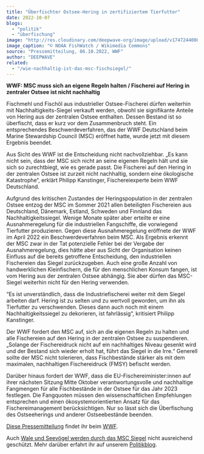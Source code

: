 ```yaml
---
title: "Überfischter Ostsee-Hering in zertifiziertem Tierfutter"
date: 2022-10-07
blogs: 
  - "politik"
  - "überfischung"
image: "http://res.cloudinary.com/deepwave-org/image/upload/v1747244008/deepwave.org/Catch_of_Atlantic_herring.jpg"
image_caption: "© NOAA FishWatch / Wikimedia Commons"
source: "Pressemitteilung, 06.10.2022, WWF"
author: "DEEPWAVE"
related: 
  - "/wie-nachhaltig-ist-das-msc-fischsiegel/"
---
```


**WWF: MSC muss sich an eigene Regeln halten / Fischerei auf Hering in zentraler Ostsee ist nicht nachhaltig**

Fischmehl und Fischöl aus industrieller Ostsee-Fischerei dürfen weiterhin mit Nachhaltigkeits-Siegel verkauft werden, obwohl sie signifikante Anteile von Hering aus der zentralen Ostsee enthalten. Dessen Bestand ist so überfischt, dass er kurz vor dem Zusammenbruch steht. Ein entsprechendes Beschwerdeverfahren, das der WWF Deutschland beim Marine Stewardship Council (MSC) eröffnet hatte, wurde jetzt mit diesem Ergebnis beendet.

Aus Sicht des WWF ist die Entscheidung nicht nachvollziehbar. „Es kann nicht sein, dass der MSC sich nicht an seine eigenen Regeln hält und sie sich so zurechtbiegt, wie es gerade passt. Die Fischerei auf den Hering in der zentralen Ostsee ist zurzeit nicht nachhaltig, sondern eine ökologische Katastrophe“, erklärt Philipp Kanstinger, Fischereiexperte beim WWF Deutschland.

Aufgrund des kritischen Zustandes der Heringspopulation in der zentralen Ostsee entzog der MSC im Sommer 2021 allen beteiligten Fischereien aus Deutschland, Dänemark, Estland, Schweden und Finnland das Nachhaltigkeitssiegel. Wenige Monate später aber erteilte er eine Ausnahmeregelung für die industriellen Fangschiffe, die vorwiegend Tierfutter produzieren. Gegen diese Ausnahmeregelung eröffnete der WWF im April 2022 ein Beschwerdeverfahren beim MSC. Als Ergebnis erkennt der MSC zwar in der Tat potenzielle Fehler bei der Vergabe der Ausnahmeregelung, dies hätte aber aus Sicht der Organisation keinen Einfluss auf die bereits getroffene Entscheidung, den industriellen Fischereien das Siegel zurückzugeben. Auch eine große Anzahl von handwerklichen Kleinfischern, die für den menschlichen Konsum fangen, ist vom Hering aus der zentralen Ostsee abhängig. Sie aber dürfen das MSC-Siegel weiterhin nicht für den Hering verwenden.

“Es ist unverständlich, dass die Industriefischerei weiter mit dem Siegel arbeiten darf. Hering ist zu selten und zu wertvoll geworden, um ihn als Tierfutter zu verschwenden. Dieses dann auch noch mit einem Nachhaltigkeitssiegel zu dekorieren, ist fahrlässig“, kritisiert Philipp Kanstinger.

Der WWF fordert den MSC auf, sich an die eigenen Regeln zu halten und alle Fischereien auf den Hering in der zentralen Ostsee zu suspendieren. „Solange der Fischereidruck nicht auf ein nachhaltiges Niveau gesenkt wird und der Bestand sich wieder erholt hat, führt das Siegel in die Irre.“ Generell sollte der MSC nicht tolerieren, dass Fischbestände stärker als mit dem maximalen, nachhaltigen Fischereidruck (FMSY) befischt werden.

Darüber hinaus fordert der WWF, dass die EU-Fischereiminister:innen auf ihrer nächsten Sitzung Mitte Oktober verantwortungsvolle und nachhaltige Fangmengen für alle Fischbestände in der Ostsee für das Jahr 2023 festlegen. Die Fangquoten müssen den wissenschaftlichen Empfehlungen entsprechen und einen ökosystemorientierten Ansatz für das Fischereimanagement berücksichtigen. Nur so lässt sich die Überfischung des Ostseeherings und anderer Ostseebestände beenden.

[Diese Pressemitteilung](https://www.wwf.de/2022/oktober/ueberfischter-ostsee-hering-in-zertifiziertem-tierfutter) findet ihr beim [WWF](https://www.wwf.de/).

Auch [Wale und Seevögel werden durch das MSC Siegel](https://www.deepwave.org/wie-nachhaltig-ist-das-msc-fischsiegel/) nicht ausreichend geschützt. Mehr darüber erfahrt ihr auf unserem [Politikblog](https://www.deepwave.org/blogs/politik/).
